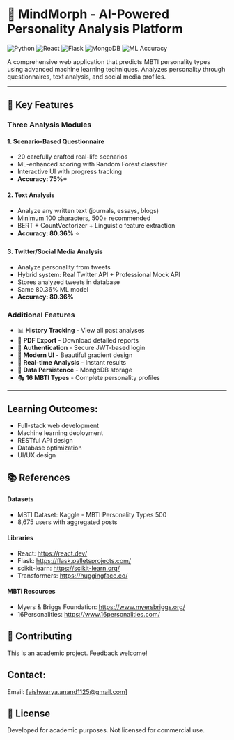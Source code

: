 # 🧠 MindMorph - AI-Powered Personality Analysis Platform

![Python](https://img.shields.io/badge/Python-3.10+-blue.svg)
![React](https://img.shields.io/badge/React-18.0+-61DAFB.svg)
![Flask](https://img.shields.io/badge/Flask-3.0+-000000.svg)
![MongoDB](https://img.shields.io/badge/MongoDB-Latest-47A248.svg)
![ML Accuracy](https://img.shields.io/badge/ML%20Accuracy-80.36%25-success.svg)

A comprehensive web application that predicts MBTI personality types using advanced machine learning techniques. Analyzes personality through questionnaires, text analysis, and social media profiles.

---

## 🎯 Key Features

### Three Analysis Modules

#### 1. Scenario-Based Questionnaire
- 20 carefully crafted real-life scenarios
- ML-enhanced scoring with Random Forest classifier
- Interactive UI with progress tracking
- **Accuracy: 75%+**

#### 2. Text Analysis
- Analyze any written text (journals, essays, blogs)
- Minimum 100 characters, 500+ recommended
- BERT + CountVectorizer + Linguistic feature extraction
- **Accuracy: 80.36%** ⭐

#### 3. Twitter/Social Media Analysis
- Analyze personality from tweets
- Hybrid system: Real Twitter API + Professional Mock API
- Stores analyzed tweets in database
- Same 80.36% ML model
- **Accuracy: 80.36%**

### Additional Features
- 📊 **History Tracking** - View all past analyses
- 📄 **PDF Export** - Download detailed reports
- 🔐 **Authentication** - Secure JWT-based login
- 🎨 **Modern UI** - Beautiful gradient design
- 🔄 **Real-time Analysis** - Instant results
- 💾 **Data Persistence** - MongoDB storage
- 🎭 **16 MBTI Types** - Complete personality profiles

---

<!-- ## 🧠 Machine Learning Architecture

### Model Overview

Our system uses **4 binary ensemble classifiers** instead of a single 16-class classifier, significantly improving accuracy.

#### Architecture Diagram
Input Text
↓
Feature Extraction (5,788 total features)
├─→ BERT Embeddings (768 features)
├─→ CountVectorizer (5,000 features)
└─→ Linguistic Patterns (20 features)
↓
4 Binary Classifiers
├─→ Introversion/Extraversion (I/E)
├─→ Intuition/Sensing (N/S)
├─→ Thinking/Feeling (T/F)
└─→ Judging/Perceiving (J/P)
↓
Ensemble Voting (per dimension)
├─→ Logistic Regression
├─→ XGBoost
└─→ Random Forest
↓
Final MBTI Type (e.g., INTJ)

### Technical Details

**Feature Engineering:**
1. **BERT Embeddings (768 dimensions)**
   - Model: `all-MiniLM-L6-v2` (sentence-transformers)
   - Captures semantic meaning and context
   - Pre-trained on large text corpus

2. **CountVectorizer (5,000 dimensions)**
   - Unigrams and bigrams (n-gram range: 1-2)
   - Frequency-based word importance
   - Better than TF-IDF for personality text

3. **Linguistic Features (20 dimensions)**
   - Average word/sentence length
   - Punctuation patterns (!, ?, ..., ,)
   - Personal pronoun usage (I, we, you)
   - Emotional word ratios
   - Abstract vs concrete language

**Classification:**
- 4 separate binary classifiers (one per dimension)
- Each uses soft voting ensemble
- Algorithms: Logistic Regression + XGBoost + Random Forest
- Training: 5 epochs with early stopping

### Training Data

**Dataset Specifications:**
- **Source:** MBTI Personality Types Dataset (Kaggle)
- **Total Profiles:** 2,574 individuals
- **Data Type:** Aggregated Twitter posts per person
- **Average Text Length:** 7,989 characters per profile
- **Distribution:** Balanced across 16 MBTI types (~150-200 per type)

**Data Preprocessing:**
1. Collected 8,675 user profiles from Kaggle
2. Aggregated multiple posts per person (20-50 posts each)
3. Filtered short posts (<100 characters)
4. Balanced classes via undersampling
5. Split: 70% train, 15% validation, 15% test

**Training Environment:**
- Platform: Google Colab (Free GPU - T4)
- Training Time: 30-45 minutes
- Framework: scikit-learn, XGBoost, Transformers

### Accuracy Results

| Dimension | Accuracy | Precision | Recall | F1-Score |
|-----------|----------|-----------|--------|----------|
| I/E | **80.88%** | 0.81 | 0.81 | 0.81 |
| N/S | **83.98%** | 0.84 | 0.84 | 0.84 |
| T/F | **81.91%** | 0.82 | 0.82 | 0.82 |
| J/P | **74.68%** | 0.75 | 0.75 | 0.75 |
| **Overall** | **80.36%** | 0.81 | 0.80 | 0.80 |

**Performance Comparison:**
- Previous systems: 55-65% accuracy (16-class)
- Our approach: 80.36% accuracy (4 binary classifiers)
- Improvement: +15-25 percentage points



## 🛠️ Tech Stack

### Frontend
- **React** 18.2.0 - UI framework
- **React Router** v6 - Navigation
- **Axios** - HTTP client
- **Tailwind CSS** - Styling
- **jsPDF** - PDF generation
- **React Hot Toast** - Notifications

### Backend
- **Flask** 3.0 - Web framework
- **Python** 3.10+ - Programming language
- **Flask-JWT-Extended** - Authentication
- **Flask-CORS** - Cross-origin support
- **PyMongo** - MongoDB driver
- **Werkzeug** - Security utilities

### Machine Learning
- **scikit-learn** 1.3+ - ML algorithms
- **XGBoost** 2.0+ - Gradient boosting
- **Transformers** 4.30+ - BERT models
- **sentence-transformers** 2.2+ - Embeddings
- **pandas** - Data manipulation
- **numpy** - Numerical computing

### Database
- **MongoDB** 6.0+ - NoSQL database
- Collections: users, questionnaire_predictions, text_predictions, twitter_predictions

### APIs
- **Twitter API v2** (Optional) - Real tweet fetching
- **Mock API** (Built-in) - Demo profiles

---

## 📦 Installation & Setup

#### Prerequisites
```bash
# Required Software
- Python 3.10 or higher
- Node.js 16 or higher
- MongoDB 6.0 or higher
- Git

# Check versions
python --version
node --version
mongod --version
```

#### Step 1: Clone Repository
```bash
git clone https://github.com/yourusername/mindmorph.git
cd mindmorph
```

#### Step 2: Backend Setup
```bash
# Navigate to backend
cd backend

# Create virtual environment
python -m venv venv

# Activate virtual environment
# Windows:
venv\Scripts\activate
# Mac/Linux:
source venv/bin/activate

# Install dependencies
pip install -r requirements.txt

# Create .env file
Create: backend/.env
env
# MongoDB Configuration
MONGODB_URI=mongodb://localhost:27017/mindmorph

# JWT Secret (Generate a secure random string)
JWT_SECRET_KEY=your_super_secret_jwt_key_change_this

# Twitter API (Optional)
TWITTER_BEARER_TOKEN=your_twitter_bearer_token_here
USE_REAL_TWITTER_API=false

Start MongoDB (if not running)

# Windows:
mongod --dbpath C:\data\db
# Mac/Linux:
sudo systemctl start mongodb

# Run backend server
python run.py

Backend should start on http://localhost:5000
```

#### Step 3: Frontend Setup
```bash
# Open new terminal
cd frontend

# Install dependencies
npm install

# Start development server
npm start

Frontend opens at http://localhost:3000
```
#### Step 4: Verify Installation
```bash
Open browser: http://localhost:3000
Create an account (Sign Up)
Login with credentials
You should see the home page with 3 modules
```

<!-- 🚀 Usage Guide
1. Authentication
Sign Up:

Click "Sign Up" on login page
Enter name, email, password
Click "Create Account"

Login:

Enter email and password
Click "Login"
Redirects to home page

2. Questionnaire Module
Steps:

Click "Scenario Questionnaire" on home
Read each scenario carefully
Choose A or B for each question
Use "Next" and "Back" to navigate
Click "Get Results" after answering all 20
View detailed results with insights
Download PDF report (optional)

3. Text Analysis Module
Steps:

Click "Text Analysis" on home
Paste your text (minimum 100 characters)
Character counter shows progress
Click "Analyze Text"
View results with confidence scores
See keywords that influenced prediction
Download PDF report

Tips:

More text = better accuracy
Use authentic, personal writing
Recommended: 500+ characters

4. Twitter Analysis Module
Steps:

Click "Twitter Analysis" on home
Enter Twitter username (without @)

Available: elonmusk, billgates, naval, sundarpichai, barackobama


Click "Analyze"
View results with profile information
See analyzed tweets stored in database
Download PDF report

5. View History
Steps:

From home page, click any history card
See all past analyses for that module
Click any result to view full details


📊 API Documentation
Authentication Endpoints
POST /api/auth/signup
Register new user.
Request:
json{
  "name": "John Doe",
  "email": "john@example.com",
  "password": "securepassword123"
}
Response:
json{
  "message": "User created successfully",
  "userId": "507f1f77bcf86cd799439011"
}
POST /api/auth/login
Login user and get JWT token.
Request:
json{
  "email": "john@example.com",
  "password": "securepassword123"
}
Response:
json{
  "token": "eyJhbGciOiJIUzI1NiIsInR5cCI6IkpXVCJ9...",
  "user": {
    "id": "507f1f77bcf86cd799439011",
    "name": "John Doe",
    "email": "john@example.com"
  }
}
Text Analysis Endpoints
POST /api/text/predict
Analyze text and predict MBTI.
Headers: Authorization: Bearer <token>
Request:
json{
  "text": "Your text here (minimum 100 characters)..."
}
Response:
json{
  "predictionId": "507f1f77bcf86cd799439013",
  "mbtiType": "ENFP",
  "confidence": {
    "IE": 0.82,
    "NS": 0.88,
    "TF": 0.75,
    "JP": 0.79
  },
  "keywords": ["creative", "people", "ideas"],
  "textLength": 1523,
  "insights": {...}
}
Twitter Analysis Endpoints
POST /api/twitter/analyze
Analyze Twitter profile.
Headers: Authorization: Bearer <token>
Request:
json{
  "username": "elonmusk"
}
Response:
json{
  "predictionId": "507f1f77bcf86cd799439014",
  "username": "elonmusk",
  "mbtiType": "ENTJ",
  "confidence": {...},
  "tweetCount": 20,
  "source": "mock_api",
  "insights": {...}
}

📁 Project Structure
MindMorph/
├── backend/
│   ├── app/
│   │   ├── __init__.py
│   │   ├── ml_models/
│   │   │   ├── text_classifier.py
│   │   │   ├── questionnaire/
│   │   │   │   └── random_forest_model.pkl
│   │   │   └── text/
│   │   │       ├── IE_aggregated_ensemble.pkl
│   │   │       ├── IE_aggregated_vectorizer.pkl
│   │   │       ├── NS_aggregated_ensemble.pkl
│   │   │       ├── NS_aggregated_vectorizer.pkl
│   │   │       ├── TF_aggregated_ensemble.pkl
│   │   │       ├── TF_aggregated_vectorizer.pkl
│   │   │       ├── JP_aggregated_ensemble.pkl
│   │   │       └── JP_aggregated_vectorizer.pkl
│   │   ├── routes/
│   │   │   ├── auth.py
│   │   │   ├── questionnaire.py
│   │   │   ├── text.py
│   │   │   ├── twitter.py
│   │   │   └── twitter_mock_api.py
│   │   ├── services/
│   │   │   ├── mbti_service.py
│   │   │   ├── twitter_hybrid_service.py
│   │   │   ├── twitter_real_api_client.py
│   │   │   └── twitter_mock_api_client.py
│   │   └── models/
│   │       └── user.py
│   ├── data/
│   │   ├── mbti_insights.json
│   │   ├── mock_twitter_data.json
│   │   └── training/
│   │       ├── aggregated_binary/
│   │       └── analysis_plots/
│   ├── .env
│   ├── requirements.txt
│   └── run.py
│
├── frontend/
│   ├── public/
│   ├── src/
│   │   ├── components/
│   │   │   ├── auth/
│   │   │   ├── questionnaire/
│   │   │   └── shared/
│   │   ├── pages/
│   │   │   ├── Home.jsx
│   │   │   ├── questionnaire/
│   │   │   │   ├── Test.jsx
│   │   │   │   ├── Result.jsx
│   │   │   │   └── History.jsx
│   │   │   ├── text/
│   │   │   │   ├── Analyze.jsx
│   │   │   │   ├── Result.jsx
│   │   │   │   └── History.jsx
│   │   │   └── twitter/
│   │   │       ├── Analyze.jsx
│   │   │       ├── Result.jsx
│   │   │       └── History.jsx
│   │   ├── services/
│   │   │   ├── questionnaireService.js
│   │   │   ├── textService.js
│   │   │   └── twitterService.js
│   │   ├── utils/
│   │   │   └── pdfGenerator.js
│   │   ├── contexts/
│   │   │   └── AuthContext.jsx
│   │   └── App.jsx
│   └── package.json
│
└── README.md

🔒 Security Features
Authentication

JWT Tokens: Secure, stateless authentication
Password Hashing: Werkzeug security with salt
Protected Routes: All analysis endpoints require authentication
CORS Protection: Configured for specific origins

Data Privacy

User passwords never stored in plain text
JWT tokens stored in localStorage (client-side)
MongoDB queries use user-specific filters
No data sharing with third parties


🐛 Troubleshooting
Common Issues
1. Backend won't start
bash# Activate virtual environment
venv\Scripts\activate  # Windows
source venv/bin/activate  # Mac/Linux

# Check MongoDB is running
mongod --dbpath C:\data\db
2. Frontend won't start
bash# Reinstall dependencies
rm -rf node_modules package-lock.json
npm install
3. ML Models not loading
bash# Check models exist
ls backend/app/ml_models/text/
# Should see 8 .pkl files
4. Authentication errors
bash# Check JWT_SECRET_KEY in .env
# Login again to get fresh token

🎮 Demo Data
Mock Twitter Profiles

elonmusk - Tech entrepreneur

Expected: ENTJ/INTJ
Tweets: Innovation, Mars, AI


billgates - Philanthropist

Expected: INTJ
Tweets: Health, Climate, Education


naval - Philosopher

Expected: INTP
Tweets: Wealth, Philosophy, Startups


sundarpichai - Google CEO

Expected: ISTJ/INTJ
Tweets: Technology, Collaboration


barackobama - Former President

Expected: ENFJ
Tweets: Leadership, Hope, Service




🚀 Deployment
Production Setup
Backend (Flask):
bash# Use Gunicorn
pip install gunicorn
gunicorn -w 4 -b 0.0.0.0:5000 run:app
Frontend (React):
bash# Build for production
npm run build
# Deploy to Vercel/Netlify/AWS
Database:

Use MongoDB Atlas (cloud)
Or self-host on VPS


🎓 Academic Context
Project Information:

Type: Final Year Bachelor's Project
Domain: Machine Learning, Web Development
Duration: 6 months
Team Size: 3 members -->

## Learning Outcomes:

- Full-stack web development
- Machine learning deployment
- RESTful API design
- Database optimization
- UI/UX design


## 📚 References
#### Datasets

- MBTI Dataset: Kaggle - MBTI Personality Types 500
- 8,675 users with aggregated posts

#### Libraries

- React: https://react.dev/
- Flask: https://flask.palletsprojects.com/
- scikit-learn: https://scikit-learn.org/
- Transformers: https://huggingface.co/

#### MBTI Resources

- Myers & Briggs Foundation: https://www.myersbriggs.org/
- 16Personalities: https://www.16personalities.com/


## 🤝 Contributing
This is an academic project. Feedback welcome!

## Contact:
Email: [aishwarya.anand1125@gmail.com]



## 📝 License
Developed for academic purposes. Not licensed for commercial use.